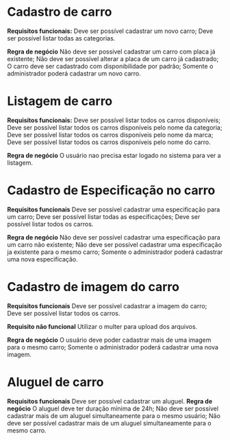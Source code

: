 
# Cadastro de carro
**Requisitos funcionais:**
Deve ser possível cadastrar um novo carro;
Deve ser possível listar todas as categorias.

**Regra de negócio**
Não deve ser possivel cadastrar um carro com placa já existente;
Não deve ser possível alterar a placa de um carro já cadastrado;
O carro deve ser cadastrado com disponibilidade por padrão;
Somente o administrador poderá cadastrar um novo carro.


# Listagem de carro
**Requisitos funcionais:**
Deve ser possível listar todos os carros disponíveis;
Deve ser possível listar todos os carros disponíveis pelo nome da categoria;
Deve ser possível listar todos os carros disponíveis pelo nome da marca;
Deve ser possível listar todos os carros disponíveis pelo nome do carro.

**Regra de negócio**
O usuário nao precisa estar logado no sistema para ver a listagem.


# Cadastro de Especificação no carro
**Requisitos funcionais**
Deve ser possível cadastrar uma especificação para um carro;
Deve ser possível listar todas as especificações;
Deve ser possível listar todos os carros.

**Regra de negócio**
Não deve ser possível cadastrar uma especificação para um carro não existente;
Não deve ser possível cadastrar uma especificação ja existente para o mesmo carro;
Somente o administrador poderá cadastrar uma nova especificação.


# Cadastro de imagem do carro
**Requisitos funcionais**
Deve ser possível cadastrar a imagem do carro;
Deve ser possível listar todos os carros.

**Requisito não funcional**
Utilizar o multer para upload dos arquivos.

**Regra de negócio**
O usuário deve poder cadastrar mais de uma imagem para o mesmo carro;
Somente o administrador poderá cadastrar uma nova imagem.


# Aluguel de carro
**Requisitos funcionais**
Deve ser possível cadastrar um aluguel.
**Regra de negócio**
O aluguel deve ter duração mínima de 24h;
Não deve ser possível cadastrar mais de um aluguel simultaneamente para o mesmo usuário;
Não deve ser possível cadastrar mais de um aluguel simultaneamente para o mesmo carro.